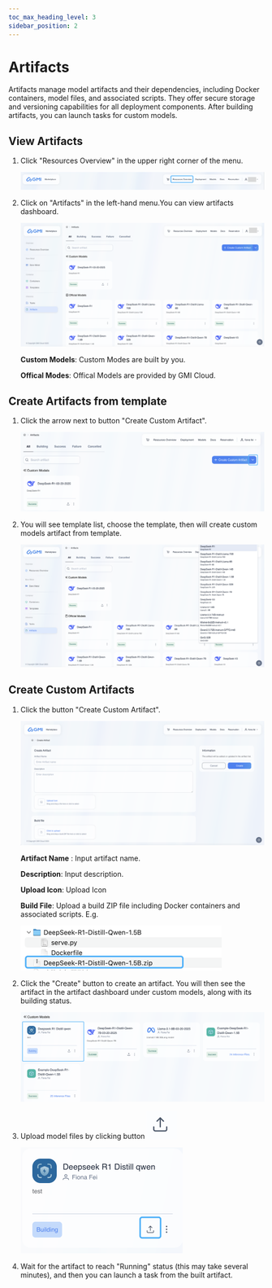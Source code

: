 ```yaml
---
toc_max_heading_level: 3
sidebar_position: 2
---
```

# Artifacts

Artifacts manage model artifacts and their dependencies, including Docker containers, model files, and associated scripts. They offer secure storage and versioning capabilities for all deployment components. After building artifacts, you can launch tasks for custom models.

## View Artifacts
1. Click "Resources Overview" in the upper right corner of the menu.

   ![image-20250320142338452](/assets/image-20250320142338452.png)

2. Click on "Artifacts" in the left-hand menu.You can view artifacts dashboard.

   ![image-20250320154058961](/assets/image-20250320154058961.png)

   **Custom Models**: Custom Modes are built by you.

   **Offical Modes**: Offical Models are provided by GMI Cloud.

## Create Artifacts from template

1. Click the arrow next to button "Create Custom Artifact".

   ![image-20250320154727392](/assets/image-20250320154727392.png)

2. You will see template list, choose the template, then will create custom models artifact from template.

   ![image-20250320155357774](/assets/image-20250320155357774.png)

## Create Custom Artifacts

1. Click the button "Create Custom Artifact".

   ![image-20250320155704401](/assets/image-20250320155704401.png)

   **Artifact Name** : Input artifact name.

   **Description**: Input description.

   **Upload Icon**: Upload Icon

   **Build File**: Upload a build ZIP file including Docker containers and associated scripts. E.g.

   ​                    <img src="/assets/image-20250320162015376.png" alt="image-20250320162015376" style="zoom:50%;" />

   

2. Click the "Create" button to create an artifact. You will then see the artifact in the artifact dashboard under custom models, along with its building status.

   ![image-20250320161903711](/assets/image-20250320161903711.png)

3. Upload model files by clicking button ![image-20250320162908676](/assets/image-20250320162908676.png)

   <img src="/assets/image-20250320162838929.png" alt="image-20250320162838929" style="zoom:50%;" />

4. Wait for the artifact to reach "Running" status (this may take several minutes), and then you can launch a task from the built artifact.
